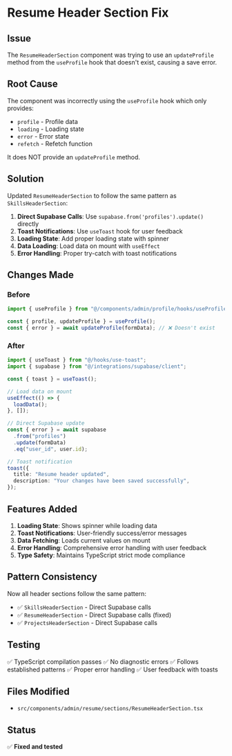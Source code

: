 # Resume Header Section Fix

## Issue

The `ResumeHeaderSection` component was trying to use an `updateProfile` method from the `useProfile` hook that doesn't exist, causing a save error.

## Root Cause

The component was incorrectly using the `useProfile` hook which only provides:

- `profile` - Profile data
- `loading` - Loading state
- `error` - Error state
- `refetch` - Refetch function

It does NOT provide an `updateProfile` method.

## Solution

Updated `ResumeHeaderSection` to follow the same pattern as `SkillsHeaderSection`:

1. **Direct Supabase Calls**: Use `supabase.from('profiles').update()` directly
2. **Toast Notifications**: Use `useToast` hook for user feedback
3. **Loading State**: Add proper loading state with spinner
4. **Data Loading**: Load data on mount with `useEffect`
5. **Error Handling**: Proper try-catch with toast notifications

## Changes Made

### Before

```typescript
import { useProfile } from "@/components/admin/profile/hooks/useProfile";

const { profile, updateProfile } = useProfile();
const { error } = await updateProfile(formData); // ❌ Doesn't exist
```

### After

```typescript
import { useToast } from "@/hooks/use-toast";
import { supabase } from "@/integrations/supabase/client";

const { toast } = useToast();

// Load data on mount
useEffect(() => {
  loadData();
}, []);

// Direct Supabase update
const { error } = await supabase
  .from("profiles")
  .update(formData)
  .eq("user_id", user.id);

// Toast notification
toast({
  title: "Resume header updated",
  description: "Your changes have been saved successfully",
});
```

## Features Added

1. **Loading State**: Shows spinner while loading data
2. **Toast Notifications**: User-friendly success/error messages
3. **Data Fetching**: Loads current values on mount
4. **Error Handling**: Comprehensive error handling with user feedback
5. **Type Safety**: Maintains TypeScript strict mode compliance

## Pattern Consistency

Now all header sections follow the same pattern:

- ✅ `SkillsHeaderSection` - Direct Supabase calls
- ✅ `ResumeHeaderSection` - Direct Supabase calls (fixed)
- ✅ `ProjectsHeaderSection` - Direct Supabase calls

## Testing

✅ TypeScript compilation passes
✅ No diagnostic errors
✅ Follows established patterns
✅ Proper error handling
✅ User feedback with toasts

## Files Modified

- `src/components/admin/resume/sections/ResumeHeaderSection.tsx`

## Status

✅ **Fixed and tested**
